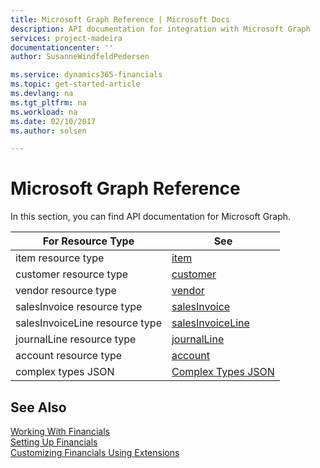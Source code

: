 ```yaml
---
title: Microsoft Graph Reference | Microsoft Docs
description: API documentation for integration with Microsoft Graph
services: project-madeira
documentationcenter: ''
author: SusanneWindfeldPedersen

ms.service: dynamics365-financials
ms.topic: get-started-article
ms.devlang: na
ms.tgt_pltfrm: na
ms.workload: na
ms.date: 02/10/2017
ms.author: solsen

---
```

# Microsoft Graph Reference
In this section, you can find API documentation for Microsoft Graph.

|For Resource Type|See|
|-----------------|---|
|item resource type|[item](item.md)|
|customer resource type|[customer](customer.md)|
|vendor resource type|[vendor](vendor.md)|
|salesInvoice resource type|[salesInvoice](salesInvoice.md)|
|salesInvoiceLine resource type|[salesInvoiceLine](salesInvoiceLine.md)|
|journalLine resource type|[journalLine](journalLine.md)|
|account resource type|[account](account.md)|
|complex types JSON|[Complex Types JSON](complex-types.md)|

## See Also
[Working With Financials](../financials/ui-work-product.md)  
[Setting Up Financials](../financials/setup.md)  
[Customizing Financials Using Extensions](../financials/ui-extensions.md)  
